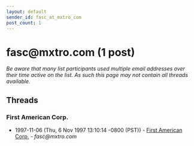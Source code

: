 ```yaml
---
layout: default
sender_id: fasc_at_mxtro_com
post_count: 1
---
```


# fasc<span>@</span>mxtro.com (1 post)

_Be aware that many list participants used multiple email addresses over their time active on the list. As such this page may not contain all threads available._

## Threads

### First American Corp.
+ 1997-11-06 (Thu, 6 Nov 1997 13:10:14 -0800 (PST)) - [First American Corp.](/archive/1997/11/42198b2063bd3783859124c2264f6b3fe43a4e53307060de96141cb78bb32fac) - _fasc@mxtro.com_

